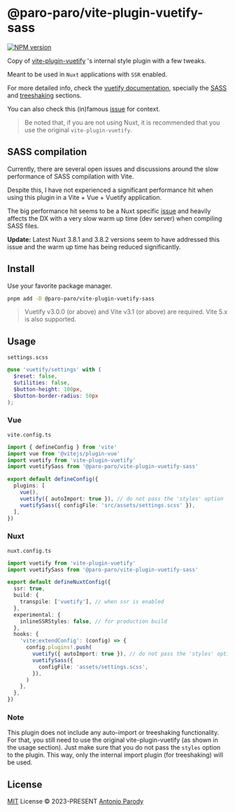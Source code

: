 # @paro-paro/vite-plugin-vuetify-sass 

[![NPM version](https://img.shields.io/npm/v/@paro-paro/vite-plugin-vuetify-sass?color=a1b858)](https://www.npmjs.com/package/@paro-paro/vite-plugin-vuetify-sass)

Copy of [vite-plugin-vuetify](https://github.com/vuetifyjs/vuetify-loader/blob/master/packages/vite-plugin) 's internal style plugin with a few tweaks. 

Meant to be used in `Nuxt` applications with `SSR` enabled.

For more detailed info, check the [vuetify documentation](https://vuetifyjs.com/en/), specially the [SASS](https://vuetifyjs.com/en/features/sass-variables) and [treeshaking](https://vuetifyjs.com/en/features/treeshaking) sections. 

You can also check this (in)famous [issue](https://github.com/vuetifyjs/vuetify-loader/issues/290) for context.

> Be noted that, if you are not using Nuxt, it is recommended that you use the original `vite-plugin-vuetify`.

## SASS compilation

Currently, there are several open issues and discussions around the slow performance of SASS compilation with Vite. 

Despite this, I have not experienced a significant performance hit when using this plugin in a Vite + Vue + Vuetify application.

The big performance hit seems to be a Nuxt specific [issue](https://github.com/nuxt/nuxt/issues/13824#issuecomment-1397319191) and heavily affects the DX with a very slow warm up time (dev server) when compiling SASS files.

**Update:** Latest Nuxt 3.8.1 and 3.8.2 versions seem to have addressed this issue and the warm up time has being reduced significantly.

## Install

Use your favorite package manager.

```bash
pnpm add -D @paro-paro/vite-plugin-vuetify-sass
``` 

> Vuetify v3.0.0 (or above) and Vite v3.1 (or above) are required. Vite 5.x is also supported.

## Usage

`settings.scss`

```scss
@use 'vuetify/settings' with (
  $reset: false,
  $utilities: false,
  $button-height: 100px,
  $button-border-radius: 50px
);
```

### Vue
`vite.config.ts`

```ts
import { defineConfig } from 'vite'
import vue from '@vitejs/plugin-vue'
import vuetify from 'vite-plugin-vuetify'
import vuetifySass from '@paro-paro/vite-plugin-vuetify-sass'

export default defineConfig({
  plugins: [
    vue(),
    vuetify({ autoImport: true }), // do not pass the 'styles' option
    vuetifySass({ configFile: 'src/assets/settings.scss' }),
  ],
})
```

### Nuxt

`nuxt.config.ts`

```ts
import vuetify from 'vite-plugin-vuetify'
import vuetifySass from '@paro-paro/vite-plugin-vuetify-sass'

export default defineNuxtConfig({
  ssr: true,
  build: {
    transpile: ['vuetify'], // when ssr is enabled
  },
  experimental: {
    inlineSSRStyles: false, // for production build
  },
  hooks: {
    'vite:extendConfig': (config) => {
      config.plugins!.push(
        vuetify({ autoImport: true }), // do not pass the 'styles' option
        vuetifySass({
          configFile: 'assets/settings.scss',
        }),
      )
    },
  },
})
```

### Note

This plugin does not include any auto-import or treeshaking functionality. For that, you still need to use the original vite-plugin-vuetify (as shown in the usage section). Just make sure that you do not pass the `styles` option to the plugin. This way, only the internal import plugin (for treeshaking) will be used.

## License

[MIT](./LICENSE) License &copy; 2023-PRESENT [Antonio Parody](https://github.com/paro-paro)
